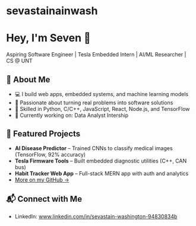# sevastainainwash
# Hey, I'm Seven 👋

Aspiring Software Engineer | Tesla Embedded Intern | AI/ML Researcher | CS @ UNT

## 🚀 About Me
- 💻 I build web apps, embedded systems, and machine learning models
- 🧠 Passionate about turning real problems into software solutions
- 🔧 Skilled in Python, C/C++, JavaScript, React, Node.js, and TensorFlow
- 🎯 Currently working on: Data Analyst Intership 

## 📂 Featured Projects
- **AI Disease Predictor** – Trained CNNs to classify medical images (TensorFlow, 92% accuracy)
- **Tesla Firmware Tools** – Built embedded diagnostic utilities (C++, CAN bus)
- **Habit Tracker Web App** – Full-stack MERN app with auth and analytics
- [More on my GitHub →](https://github.com/sevastainwash)

## 📬 Connect with Me
- LinkedIn: www.linkedin.com/in/sevastain-washington-94830834b

